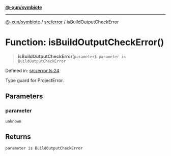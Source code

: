 [**@-xun/symbiote**](../../../README.md)

***

[@-xun/symbiote](../../../README.md) / [src/error](../README.md) / isBuildOutputCheckError

# Function: isBuildOutputCheckError()

> **isBuildOutputCheckError**(`parameter`): `parameter is BuildOutputCheckError`

Defined in: [src/error.ts:24](https://github.com/Xunnamius/symbiote/blob/b809268e30856c31f49ff4f21b64fdeab8d49e28/src/error.ts#L24)

Type guard for ProjectError.

## Parameters

### parameter

`unknown`

## Returns

`parameter is BuildOutputCheckError`
